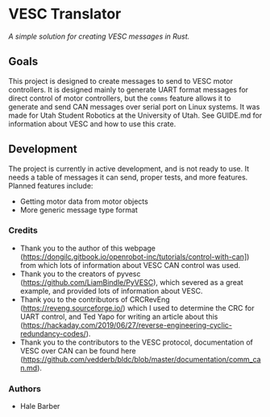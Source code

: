 # VESC Translator

*A simple solution for creating VESC messages in Rust.*

## Goals

This project is designed to create messages to send to VESC motor controllers. It is designed mainly to generate UART format messages for direct control of motor controllers, but the `comms` feature allows it to generate and send CAN messages over serial port on Linux systems. It was made for Utah Student Robotics at the University of Utah. See GUIDE.md for information about VESC and how to use this crate.

## Development

The project is currently in active development, and is not ready to use. It needs a table of messages it can send, proper tests, and more features.
Planned features include:
* Getting motor data from motor objects
* More generic message type format

### Credits

* Thank you to the author of this webpage (<https://dongilc.gitbook.io/openrobot-inc/tutorials/control-with-can]>) from which lots of information about VESC CAN control was used.
* Thank you to the creators of pyvesc (<https://github.com/LiamBindle/PyVESC>), which severed as a great example, and provided lots of information about VESC.
* Thank you to the contributors of CRCRevEng (<https://reveng.sourceforge.io/>) which I used to determine the CRC for UART control, and Ted Yapo for writing an article about this (<https://hackaday.com/2019/06/27/reverse-engineering-cyclic-redundancy-codes/>).
* Thank you to the contributors to the VESC protocol, documentation of VESC over CAN can be found here (<https://github.com/vedderb/bldc/blob/master/documentation/comm_can.md>).

### Authors

* Hale Barber


